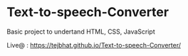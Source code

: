 # Text-to-speech-Converter
Basic project to undertand HTML, CSS, JavaScript 

Live@ : https://tejbhat.github.io/Text-to-speech-Converter/
